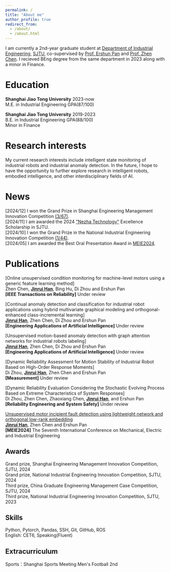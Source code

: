 ```yaml
---
permalink: /
title: "About me"
author_profile: true
redirect_from: 
  - /about/
  - /about.html
---
```


I am currently a 2nd-year graduate student at [Department of Industrial Engineering](https://ieem.sjtu.edu.cn/), [SJTU](https://en.sjtu.edu.cn/), co-supervised by [Prof. Ershun Pan](https://me.sjtu.edu.cn/teacher_directory1/panershun.html) and [Prof. Zhen Chen](https://me.sjtu.edu.cn/teacher_directory1/chenzhen.html). I recieved BEng degree from the same department in 2023 along with a minor in Finance.

Education
======
**Shanghai Jiao Tong University**  2023-now<br />
M.E. in  Industrial Engineering GPA(87/100)<br />

**Shanghai Jiao Tong University**  2019-2023<br />
B.E. in  Industrial Engineering  GPA(88/100) <br />
Minor in Finance 


Research interests
======
My current research interests include intelligent state monitoring of industrial robots and industrial anomaly detection. In the future, I hope to have the opportunity to further explore research in intelligent robots, embodied intelligence, and other interdisciplinary fields of AI.

News
======
[2024/12] I won the Grand Prize in Shanghai Engineering Management Innovation Competition [(3/67)](https://mpa.usst.edu.cn/2024/1217/c12128a332457/page.htm).<br />
[2024/11] I am awarded the 2024 ["Nezha Technology"](https://www.nuzarsurf.com/en/) Excellence Scholarship in SJTU.<br />
[2024/10] I won the Grand Prize in the National Industrial Engineering Innovation Competition [(1/44)](https://news.sjtu.edu.cn/jdyw/20241105/203657.html).<br />
[2024/05] I am awarded the Best Oral Presentation Award in [MEIE2024](https://mp.weixin.qq.com/s?__biz=MzkxMDYyNzMwMQ==&mid=2247489554&idx=2&sn=12d8c7bcd473ec07aaaf233614b6aa18&chksm=c129c098f65e498ef4afe36c73738124e9e8c4cf1e83f19385a35d2e6994ba9788eae80abe4d&token=442490193&lang=zh_CN#rd). 

Publications
======
[Online unsupervised condition monitoring for machine-level motors using a generic feature learning method]<br />
Zhen Chen, **<u>Jinrui Han</u>**, Bing Hu, Di Zhou and Ershun Pan <br /> 
**[IEEE Transactions on Reliability]** Under review

[Continual anomaly detection and classification for industrial robot applications using hybrid multivariate graphical modeling and orthogonal-enhanced class-incremental learning]<br /> 
**<u>Jinrui Han</u>**, Zhen Chen, Di Zhou and Ershun Pan <br /> 
**[Engineering Applications of Artificial Intelligence]** Under review

[Unsupervised motion-based anomaly detection with graph attention networks for industrial robots labeling]<br /> 
**<u>Jinrui Han</u>**, Zhen Chen, Di Zhou and Ershun Pan <br /> 
**[Engineering Applications of Artificial Intelligence]** Under review

[Dynamic Reliability Assessment for Motion Stability of Industrial Robot Based on High-Order Response Moments]<br /> 
Di Zhou, **<u>Jinrui Han</u>**, Zhen Chen and Ershun Pan <br /> 
**[Measurement]** Under review

[Dynamic Reliability Evaluation Considering the Stochastic Evolving Process Based on Extreme Characteristics of System Responses]<br /> 
Di Zhou, Zhen Chen, Zhaoxiang Chen, **<u>Jinrui Han</u>**, and Ershun Pan <br /> 
**[Reliability Engineering and System Safety]** Under review

[Unsupervised motor incipient fault detection using lightweight network and orthogonal low-rank embedding](https://beta.iopscience.iop.org/article/10.1088/1742-6596/2853/1/012072)<br />
**<u>Jinrui Han</u>**, Zhen Chen and Ershun Pan <br /> 
**[MEIE2024]** The Seventh International Conference on Mechanical, Electric and Industrial Engineering

Awards
------
Grand prize, Shanghai Engineering Management Innovation Competition, SJTU, 2024<br />
Grand prize, National Industrial Engineering Innovation Competition, SJTU, 2024<br />
Third prize, China Graduate Engineering Management Case Competition, SJTU, 2024<br />
Third prize, National Industrial Engineering Innovation Competition, SJTU, 2023<br />

Skills
------
Python, Pytorch, Pandas, SSH, Git, GitHub, ROS <br />
English: CET6, Speaking(Fluent)

Extracurriculum
------
Sports：Shanghai Sports Meeting Men's Football 2nd
